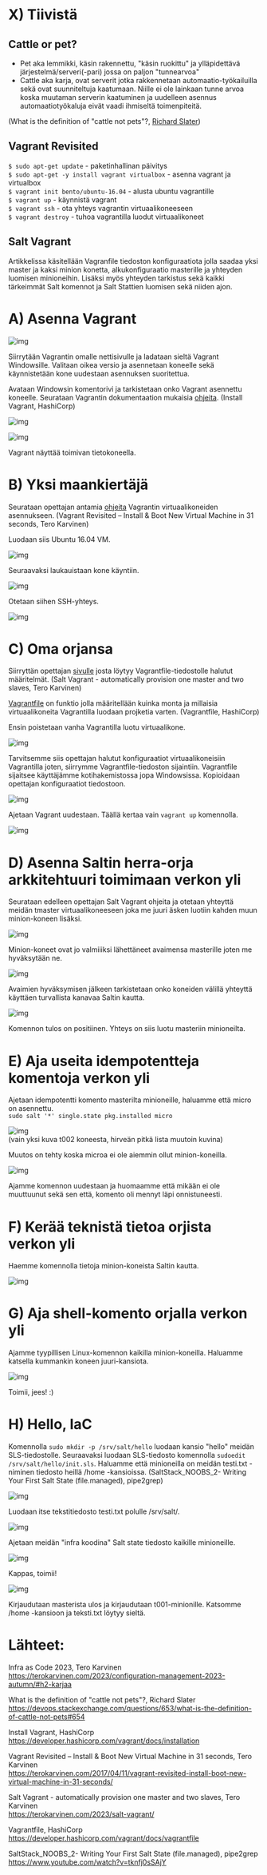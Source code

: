 # X) Tiivistä  

## Cattle or pet?  

- Pet aka lemmikki, käsin rakennettu, "käsin ruokittu" ja ylläpidettävä järjestelmä/serveri(-pari) jossa on paljon "tunnearvoa"
- Cattle aka karja, ovat serverit jotka rakkennetaan automaatio-työkailuilla sekä ovat suunniteltuja kaatumaan. Niille ei ole lainkaan tunne arvoa koska
  muutaman serverin kaatuminen ja uudelleen asennus automaatiotyökaluja eivät vaadi ihmiseltä toimenpiteitä.
  
(What is the definition of "cattle not pets"?, [Richard Slater](https://devops.stackexchange.com/questions/653/what-is-the-definition-of-cattle-not-pets#654))  

## Vagrant Revisited  

```$ sudo apt-get update```  - paketinhallinan päivitys  
```$ sudo apt-get -y install vagrant virtualbox```  - asenna vagrant ja virtualbox  
```$ vagrant init bento/ubuntu-16.04```  - alusta ubuntu vagrantille  
```$ vagrant up```  - käynnistä vagrant  
```$ vagrant ssh```  - ota yhteys vagrantin virtuaalikoneeseen  
```$ vagrant destroy```  - tuhoa vagrantilla luodut virtuaalikoneet  

## Salt Vagrant

Artikkelissa käsitellään Vagranfile tiedoston konfiguraatiota jolla saadaa yksi master ja kaksi minion konetta, alkukonfiguraatio masterille ja yhteyden luomisen minioneihin. Lisäksi myös yhteyden tarkistus sekä kaikki tärkeimmät Salt komennot ja Salt Stattien luomisen sekä niiden ajon.

# A) Asenna Vagrant  

![img](./install_vagrant.png)

Siirrytään Vagrantin omalle nettisivulle ja ladataan sieltä Vagrant Windowsille. Valitaan oikea versio ja asennetaan koneelle sekä käynnistetään kone uudestaan asennuksen suoritettua.  

Avataan Windowsin komentorivi ja tarkistetaan onko Vagrant asennettu koneelle. Seurataan Vagrantin dokumentaation mukaisia [ohjeita](https://developer.hashicorp.com/vagrant/docs/installation). (Install Vagrant, HashiCorp)  

![img](./vag_ohj.png)  

![img](./vag_toimii.png)  

Vagrant näyttää toimivan tietokoneella.  

# B) Yksi maankiertäjä  

Seurataan opettajan antamia [ohjeita](https://terokarvinen.com/2017/04/11/vagrant-revisited-install-boot-new-virtual-machine-in-31-seconds/) Vagrantin virtuaalikoneiden asennukseen. (Vagrant Revisited – Install & Boot New Virtual Machine in 31 seconds, Tero Karvinen)  

Luodaan siis Ubuntu 16.04 VM.  

![img](./vag_init.png)  

Seuraavaksi laukauistaan kone käyntiin.  

![img](./vag_up.png)  

Otetaan siihen SSH-yhteys.  

![img](./vag_ssh.png)  

# C) Oma orjansa  

Siirryttän opettajan [sivulle](https://terokarvinen.com/2023/salt-vagrant/) josta löytyy Vagrantfile-tiedostolle halutut määritelmät. (Salt Vagrant - automatically provision one master and two slaves, Tero Karvinen)  

[Vagrantfile](https://developer.hashicorp.com/vagrant/docs/vagrantfile) on funktio jolla määritellään kuinka monta ja millaisia virtuaalikoneita Vagrantilla luodaan projketia varten. (Vagrantfile, HashiCorp)  

Ensin poistetaan vanha Vagrantilla luotu virtuaalikone.  

![img](./vag_dest.png)  

Tarvitsemme siis opettajan halutut konfiguraatiot virtuaalikoneisiin Vagrantilla joten, siirrymme Vagrantfile-tiedoston sijaintiin. Vagrantfile sijaitsee käyttäjämme kotihakemistossa jopa Windowsissa. Kopioidaan opettajan konfiguraatiot tiedostoon.  

![img](./vagfile.png)  

Ajetaan Vagrant uudestaan. Täällä kertaa vain ```vagrant up``` komennolla.  

![img](./vag_3.png)  


# D) Asenna Saltin herra-orja arkkitehtuuri toimimaan verkon yli  

Seurataan edelleen opettajan Salt Vagrant ohjeita ja otetaan yhteyttä meidän tmaster virtuaalikoneeseen joka me juuri äsken luotiin kahden muun minion-koneen lisäksi.

![img](./ssh_tmaster.png)  

Minion-koneet ovat jo valmiiiksi lähettäneet avaimensa masterille joten me hyväksytään ne.  

![img](./salt_key.png)  

Avaimien hyväksymisen jälkeen tarkistetaan onko koneiden välillä yhteyttä käyttäen turvallista kanavaa Saltin kautta.  

![img](./salt_ip.png)  

Komennon tulos on positiinen. Yhteys on siis luotu masteriin minioneilta.  

# E) Aja useita idempotentteja komentoja verkon yli  

Ajetaan idempotentti komento masterilta minioneille, haluamme että micro on asennettu.  
```sudo salt '*' single.state pkg.installed micro```

![img](./t2_micro.png)  
(vain yksi kuva t002 koneesta, hirveän pitkä lista muutoin kuvina)  

Muutos on tehty koska microa ei ole aiemmin ollut minion-koneilla.  

![img](./micro_uus.png)  

Ajamme komennon uudestaan ja huomaamme että mikään ei ole muuttuunut sekä sen että, komento oli mennyt läpi onnistuneesti.  

# F) Kerää teknistä tietoa orjista verkon yli  

Haemme komennolla tietoja minion-koneista Saltin kautta.  

![img](./grains.png)  

# G) Aja shell-komento orjalla verkon yli  

Ajamme tyypillisen Linux-komennon kaikilla minion-koneilla. Haluamme katsella kummankin koneen juuri-kansiota.  

![img](./salt_list.png)  

Toimii, jees! :)  

# H) Hello, IaC  

Komennolla ```sudo mkdir -p /srv/salt/hello``` luodaan kansio "hello" meidän SLS-tiedostolle. Seuraavaksi luodaan SLS-tiedosto komennolla ```sudoedit /srv/salt/hello/init.sls```. Haluamme että minioneilla on meidän testi.txt -niminen tiedosto heillä /home -kansioissa. (SaltStack_NOOBS_2- Writing Your First Salt State (file.managed), pipe2grep)  

![img](./luodaan.png)  

Luodaan itse tekstitiedosto testi.txt polulle /srv/salt/.  

![img](./testi_nano.png)  

Ajetaan meidän "infra koodina" Salt state tiedosto kaikille minioneille.  

![img](./state_toimii.png)  

Kappas, toimii!  

![img](./yay.png)  

Kirjaudutaan masterista ulos ja kirjaudutaan t001-minionille. Katsomme /home -kansioon ja teksti.txt löytyy sieltä.  

# Lähteet:

Infra as Code 2023, Tero Karvinen  
https://terokarvinen.com/2023/configuration-management-2023-autumn/#h2-karjaa  

What is the definition of "cattle not pets"?, Richard Slater  
https://devops.stackexchange.com/questions/653/what-is-the-definition-of-cattle-not-pets#654  

Install Vagrant, HashiCorp  
https://developer.hashicorp.com/vagrant/docs/installation  

Vagrant Revisited – Install & Boot New Virtual Machine in 31 seconds, Tero Karvinen  
https://terokarvinen.com/2017/04/11/vagrant-revisited-install-boot-new-virtual-machine-in-31-seconds/  

Salt Vagrant - automatically provision one master and two slaves, Tero Karvinen  
https://terokarvinen.com/2023/salt-vagrant/  

Vagrantfile, HashiCorp  
https://developer.hashicorp.com/vagrant/docs/vagrantfile  

SaltStack_NOOBS_2- Writing Your First Salt State (file.managed), pipe2grep  
https://www.youtube.com/watch?v=tknfj0sSAjY  
